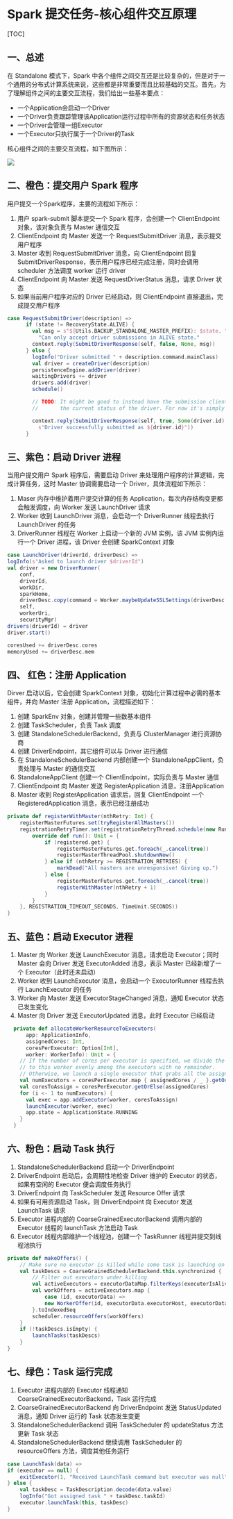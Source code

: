 #  Spark 提交任务-核心组件交互原理

[TOC]

## 一、总述

在 Standalone 模式下，Spark 中各个组件之间交互还是比较复杂的，但是对于一个通用的分布式计算系统来说，这些都是非常重要而且比较基础的交互。首先，为了理解组件之间的主要交互流程，我们给出一些基本要点：

* 一个Application会启动一个Driver
* 一个Driver负责跟踪管理该Application运行过程中所有的资源状态和任务状态
* 一个Driver会管理一组Executor
* 一个Executor只执行属于一个Driver的Task

核心组件之间的主要交互流程，如下图所示：

![](../../../images/spark/base/Spark-Component-interaction.png)

## 二、橙色：提交用户 Spark 程序

用户提交一个Spark程序，主要的流程如下所示：

1. 用户 spark-submit 脚本提交一个 Spark 程序，会创建一个 ClientEndpoint 对象，该对象负责与 Master 通信交互
2. ClientEndpoint 向 Master 发送一个 RequestSubmitDriver 消息，表示提交用户程序
3. Master 收到 RequestSubmitDriver 消息，向 ClientEndpoint 回复 SubmitDriverResponse，表示用户程序已经完成注册，同时会调用 scheduler 方法调度 worker 运行 driver
4. ClientEndpoint 向 Master 发送 RequestDriverStatus 消息，请求 Driver 状态
5. 如果当前用户程序对应的 Driver 已经启动，则 ClientEndpoint 直接退出，完成提交用户程序

```scala
case RequestSubmitDriver(description) =>
      if (state != RecoveryState.ALIVE) {
        val msg = s"${Utils.BACKUP_STANDALONE_MASTER_PREFIX}: $state. " +
          "Can only accept driver submissions in ALIVE state."
        context.reply(SubmitDriverResponse(self, false, None, msg))
      } else {
        logInfo("Driver submitted " + description.command.mainClass)
        val driver = createDriver(description)
        persistenceEngine.addDriver(driver)
        waitingDrivers += driver
        drivers.add(driver)
        schedule()

        // TODO: It might be good to instead have the submission client poll the master to determine
        //       the current status of the driver. For now it's simply "fire and forget".

        context.reply(SubmitDriverResponse(self, true, Some(driver.id),
          s"Driver successfully submitted as ${driver.id}"))
      }
```

## 三、紫色：启动 Driver 进程

当用户提交用户 Spark 程序后，需要启动 Driver 来处理用户程序的计算逻辑，完成计算任务，这时 Master 协调需要启动一个 Driver，具体流程如下所示：

1. Maser 内存中维护着用户提交计算的任务 Application，每次内存结构变更都会触发调度，向 Worker 发送 LaunchDriver 请求
2. Worker 收到 LaunchDriver 消息，会启动一个 DriverRunner 线程去执行 LaunchDriver 的任务
3. DriverRunner 线程在 Worker 上启动一个新的 JVM 实例，该 JVM 实例内运行一个 Driver 进程，该 Driver 会创建 SparkContext 对象

```scala
case LaunchDriver(driverId, driverDesc) =>
logInfo(s"Asked to launch driver $driverId")
val driver = new DriverRunner(
    conf,
    driverId,
    workDir,
    sparkHome,
    driverDesc.copy(command = Worker.maybeUpdateSSLSettings(driverDesc.command, conf)),
    self,
    workerUri,
    securityMgr)
drivers(driverId) = driver
driver.start()

coresUsed += driverDesc.cores
memoryUsed += driverDesc.mem
```

## 四、 红色：注册 Application

Dirver 启动以后，它会创建 SparkContext 对象，初始化计算过程中必需的基本组件，并向 Master 注册 Application，流程描述如下：

1. 创建 SparkEnv 对象，创建并管理一些数基本组件
2. 创建 TaskScheduler，负责 Task 调度
3. 创建 StandaloneSchedulerBackend，负责与 ClusterManager 进行资源协商
4. 创建 DriverEndpoint，其它组件可以与 Driver 进行通信
5. 在 StandaloneSchedulerBackend 内部创建一个 StandaloneAppClient，负责处理与 Master 的通信交互
6. StandaloneAppClient 创建一个 ClientEndpoint，实际负责与 Master 通信
7. ClientEndpoint 向 Master 发送 RegisterApplication 消息，注册Application
8. Master 收到 RegisterApplication 请求后，回复 ClientEndpoint 一个RegisteredApplication 消息，表示已经注册成功

```scala
private def registerWithMaster(nthRetry: Int) {
    registerMasterFutures.set(tryRegisterAllMasters())
    registrationRetryTimer.set(registrationRetryThread.schedule(new Runnable {
        override def run(): Unit = {
            if (registered.get) {
                registerMasterFutures.get.foreach(_.cancel(true))
                registerMasterThreadPool.shutdownNow()
            } else if (nthRetry >= REGISTRATION_RETRIES) {
                markDead("All masters are unresponsive! Giving up.")
            } else {
                registerMasterFutures.get.foreach(_.cancel(true))
                registerWithMaster(nthRetry + 1)
            }
        }
    }, REGISTRATION_TIMEOUT_SECONDS, TimeUnit.SECONDS))
}
```

## 五、蓝色：启动 Executor 进程

1. Master 向 Worker 发送 LaunchExecutor 消息，请求启动 Executor；同时Master 会向 Driver 发送 ExecutorAdded 消息，表示 Master 已经新增了一个 Executor（此时还未启动）
2. Worker 收到 LaunchExecutor 消息，会启动一个 ExecutorRunner 线程去执行 LaunchExecutor 的任务
3. Worker 向 Master 发送 ExecutorStageChanged 消息，通知 Executor 状态已发生变化
4.  Master 向 Driver 发送 ExecutorUpdated 消息，此时 Executor 已经启动

```scala
  private def allocateWorkerResourceToExecutors(
      app: ApplicationInfo,
      assignedCores: Int,
      coresPerExecutor: Option[Int],
      worker: WorkerInfo): Unit = {
    // If the number of cores per executor is specified, we divide the cores assigned
    // to this worker evenly among the executors with no remainder.
    // Otherwise, we launch a single executor that grabs all the assignedCores on this worker.
    val numExecutors = coresPerExecutor.map { assignedCores / _ }.getOrElse(1)
    val coresToAssign = coresPerExecutor.getOrElse(assignedCores)
    for (i <- 1 to numExecutors) {
      val exec = app.addExecutor(worker, coresToAssign)
      launchExecutor(worker, exec)
      app.state = ApplicationState.RUNNING
    }
  }
```

## 六、粉色：启动 Task 执行

1. StandaloneSchedulerBackend 启动一个 DriverEndpoint
2. DriverEndpoint 启动后，会周期性地检查 Driver 维护的 Executor 的状态，如果有空闲的 Executor 便会调度任务执行
3. DriverEndpoint 向 TaskScheduler 发送 Resource Offer 请求
4. 如果有可用资源启动 Task，则 DriverEndpoint 向 Executor 发送 LaunchTask 请求
5. Executor 进程内部的 CoarseGrainedExecutorBackend 调用内部的Executor 线程的 launchTask 方法启动 Task
6. Executor 线程内部维护一个线程池，创建一个 TaskRunner 线程并提交到线程池执行

```scala
private def makeOffers() {
    // Make sure no executor is killed while some task is launching on it
    val taskDescs = CoarseGrainedSchedulerBackend.this.synchronized {
        // Filter out executors under killing
        val activeExecutors = executorDataMap.filterKeys(executorIsAlive)
        val workOffers = activeExecutors.map {
            case (id, executorData) =>
            new WorkerOffer(id, executorData.executorHost, executorData.freeCores)
        }.toIndexedSeq
        scheduler.resourceOffers(workOffers)
    }
    if (!taskDescs.isEmpty) {
        launchTasks(taskDescs)
    }
}
```

## 七、绿色：Task 运行完成

1. Executor 进程内部的 Executor 线程通知CoarseGrainedExecutorBackend，Task 运行完成
2. CoarseGrainedExecutorBackend 向 DriverEndpoint 发送 StatusUpdated 消息，通知 Driver 运行的 Task 状态发生变更
3. StandaloneSchedulerBackend 调用 TaskScheduler 的 updateStatus 方法更新 Task 状态 
4. StandaloneSchedulerBackend 继续调用 TaskScheduler 的 resourceOffers 方法，调度其他任务运行

```scala
case LaunchTask(data) =>
if (executor == null) {
    exitExecutor(1, "Received LaunchTask command but executor was null")
} else {
    val taskDesc = TaskDescription.decode(data.value)
    logInfo("Got assigned task " + taskDesc.taskId)
    executor.launchTask(this, taskDesc)
}
```

